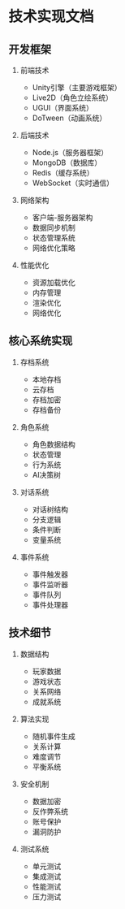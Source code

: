 # 技术实现文档

## 开发框架
1. 前端技术
   - Unity引擎（主要游戏框架）
   - Live2D（角色立绘系统）
   - UGUI（界面系统）
   - DoTween（动画系统）

2. 后端技术
   - Node.js（服务器框架）
   - MongoDB（数据库）
   - Redis（缓存系统）
   - WebSocket（实时通信）

3. 网络架构
   - 客户端-服务器架构
   - 数据同步机制
   - 状态管理系统
   - 网络优化策略

4. 性能优化
   - 资源加载优化
   - 内存管理
   - 渲染优化
   - 网络优化

## 核心系统实现
1. 存档系统
   - 本地存档
   - 云存档
   - 存档加密
   - 存档备份

2. 角色系统
   - 角色数据结构
   - 状态管理
   - 行为系统
   - AI决策树

3. 对话系统
   - 对话树结构
   - 分支逻辑
   - 条件判断
   - 变量系统

4. 事件系统
   - 事件触发器
   - 事件监听器
   - 事件队列
   - 事件处理器

## 技术细节
1. 数据结构
   - 玩家数据
   - 游戏状态
   - 关系网络
   - 成就系统

2. 算法实现
   - 随机事件生成
   - 关系计算
   - 难度调节
   - 平衡系统

3. 安全机制
   - 数据加密
   - 反作弊系统
   - 账号保护
   - 漏洞防护

4. 测试系统
   - 单元测试
   - 集成测试
   - 性能测试
   - 压力测试
